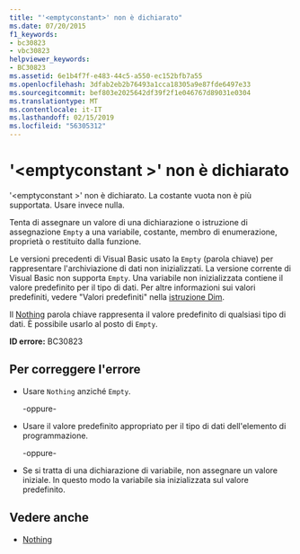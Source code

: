```yaml
---
title: "'<emptyconstant>' non è dichiarato"
ms.date: 07/20/2015
f1_keywords:
- bc30823
- vbc30823
helpviewer_keywords:
- BC30823
ms.assetid: 6e1b4f7f-e483-44c5-a550-ec152bfb7a55
ms.openlocfilehash: 3dfab2eb2b76493a1cca18305a9e87fde6497e33
ms.sourcegitcommit: bef803e2025642df39f2f1e046767d89031e0304
ms.translationtype: MT
ms.contentlocale: it-IT
ms.lasthandoff: 02/15/2019
ms.locfileid: "56305312"
---
```

# <a name="emptyconstant-is-not-declared"></a>'\<emptyconstant >' non è dichiarato
'\<emptyconstant >' non è dichiarato. La costante vuota non è più supportata. Usare invece nulla.  
  
 Tenta di assegnare un valore di una dichiarazione o istruzione di assegnazione `Empty` a una variabile, costante, membro di enumerazione, proprietà o restituito dalla funzione.  
  
 Le versioni precedenti di Visual Basic usato la `Empty` (parola chiave) per rappresentare l'archiviazione di dati non inizializzati. La versione corrente di Visual Basic non supporta `Empty`. Una variabile non inizializzata contiene il valore predefinito per il tipo di dati. Per altre informazioni sui valori predefiniti, vedere "Valori predefiniti" nella [istruzione Dim](../../visual-basic/language-reference/statements/dim-statement.md).  
  
 Il [Nothing](../../visual-basic/language-reference/nothing.md) parola chiave rappresenta il valore predefinito di qualsiasi tipo di dati. È possibile usarlo al posto di `Empty`.  
  
 **ID errore:** BC30823  
  
## <a name="to-correct-this-error"></a>Per correggere l'errore  
  
-   Usare `Nothing` anziché `Empty`.  
  
     -oppure-  
  
-   Usare il valore predefinito appropriato per il tipo di dati dell'elemento di programmazione.  
  
     -oppure-  
  
-   Se si tratta di una dichiarazione di variabile, non assegnare un valore iniziale. In questo modo la variabile sia inizializzata sul valore predefinito.  
  
## <a name="see-also"></a>Vedere anche
- [Nothing](../../visual-basic/language-reference/nothing.md)
